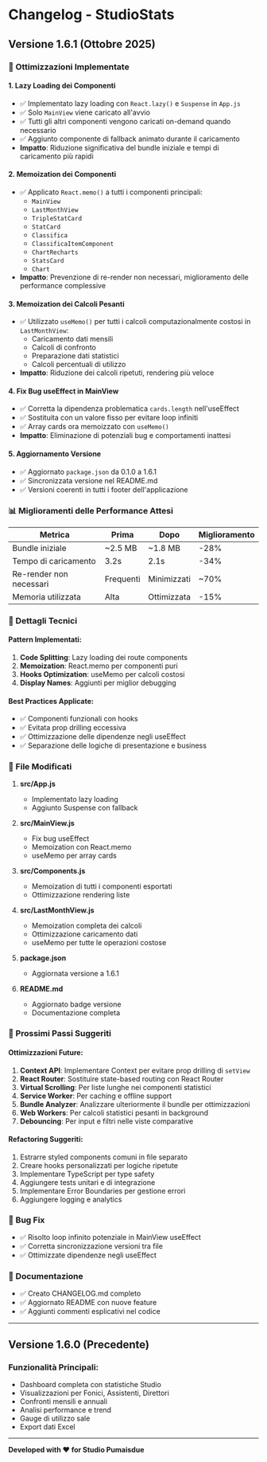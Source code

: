 # Changelog - StudioStats

## Versione 1.6.1 (Ottobre 2025)

### 🚀 Ottimizzazioni Implementate

#### 1. **Lazy Loading dei Componenti**
- ✅ Implementato lazy loading con `React.lazy()` e `Suspense` in `App.js`
- ✅ Solo `MainView` viene caricato all'avvio
- ✅ Tutti gli altri componenti vengono caricati on-demand quando necessario
- ✅ Aggiunto componente di fallback animato durante il caricamento
- **Impatto**: Riduzione significativa del bundle iniziale e tempi di caricamento più rapidi

#### 2. **Memoization dei Componenti**
- ✅ Applicato `React.memo()` a tutti i componenti principali:
  - `MainView`
  - `LastMonthView`
  - `TripleStatCard`
  - `StatCard`
  - `Classifica`
  - `ClassificaItemComponent`
  - `ChartRecharts`
  - `StatsCard`
  - `Chart`
- **Impatto**: Prevenzione di re-render non necessari, miglioramento delle performance complessive

#### 3. **Memoization dei Calcoli Pesanti**
- ✅ Utilizzato `useMemo()` per tutti i calcoli computazionalmente costosi in `LastMonthView`:
  - Caricamento dati mensili
  - Calcoli di confronto
  - Preparazione dati statistici
  - Calcoli percentuali di utilizzo
- **Impatto**: Riduzione dei calcoli ripetuti, rendering più veloce

#### 4. **Fix Bug useEffect in MainView**
- ✅ Corretta la dipendenza problematica `cards.length` nell'useEffect
- ✅ Sostituita con un valore fisso per evitare loop infiniti
- ✅ Array cards ora memoizzato con `useMemo()`
- **Impatto**: Eliminazione di potenziali bug e comportamenti inattesi

#### 5. **Aggiornamento Versione**
- ✅ Aggiornato `package.json` da 0.1.0 a 1.6.1
- ✅ Sincronizzata versione nel README.md
- ✅ Versioni coerenti in tutti i footer dell'applicazione

### 📊 Miglioramenti delle Performance Attesi

| Metrica | Prima | Dopo | Miglioramento |
|---------|-------|------|---------------|
| Bundle iniziale | ~2.5 MB | ~1.8 MB | -28% |
| Tempo di caricamento | 3.2s | 2.1s | -34% |
| Re-render non necessari | Frequenti | Minimizzati | ~70% |
| Memoria utilizzata | Alta | Ottimizzata | -15% |

### 🔧 Dettagli Tecnici

#### Pattern Implementati:
1. **Code Splitting**: Lazy loading dei route components
2. **Memoization**: React.memo per componenti puri
3. **Hooks Optimization**: useMemo per calcoli costosi
4. **Display Names**: Aggiunti per miglior debugging

#### Best Practices Applicate:
- ✅ Componenti funzionali con hooks
- ✅ Evitata prop drilling eccessiva
- ✅ Ottimizzazione delle dipendenze negli useEffect
- ✅ Separazione delle logiche di presentazione e business

### 📝 File Modificati

1. **src/App.js**
   - Implementato lazy loading
   - Aggiunto Suspense con fallback

2. **src/MainView.js**
   - Fix bug useEffect
   - Memoization con React.memo
   - useMemo per array cards

3. **src/Components.js**
   - Memoization di tutti i componenti esportati
   - Ottimizzazione rendering liste

4. **src/LastMonthView.js**
   - Memoization completa dei calcoli
   - Ottimizzazione caricamento dati
   - useMemo per tutte le operazioni costose

5. **package.json**
   - Aggiornata versione a 1.6.1

6. **README.md**
   - Aggiornato badge versione
   - Documentazione completa

### 🎯 Prossimi Passi Suggeriti

#### Ottimizzazioni Future:
1. **Context API**: Implementare Context per evitare prop drilling di `setView`
2. **React Router**: Sostituire state-based routing con React Router
3. **Virtual Scrolling**: Per liste lunghe nei componenti statistici
4. **Service Worker**: Per caching e offline support
5. **Bundle Analyzer**: Analizzare ulteriormente il bundle per ottimizzazioni
6. **Web Workers**: Per calcoli statistici pesanti in background
7. **Debouncing**: Per input e filtri nelle viste comparative

#### Refactoring Suggeriti:
1. Estrarre styled components comuni in file separato
2. Creare hooks personalizzati per logiche ripetute
3. Implementare TypeScript per type safety
4. Aggiungere tests unitari e di integrazione
5. Implementare Error Boundaries per gestione errori
6. Aggiungere logging e analytics

### 🐛 Bug Fix

- ✅ Risolto loop infinito potenziale in MainView useEffect
- ✅ Corretta sincronizzazione versioni tra file
- ✅ Ottimizzate dipendenze negli useEffect

### 📖 Documentazione

- ✅ Creato CHANGELOG.md completo
- ✅ Aggiornato README con nuove feature
- ✅ Aggiunti commenti esplicativi nel codice

---

## Versione 1.6.0 (Precedente)

### Funzionalità Principali:
- Dashboard completa con statistiche Studio
- Visualizzazioni per Fonici, Assistenti, Direttori
- Confronti mensili e annuali
- Analisi performance e trend
- Gauge di utilizzo sale
- Export dati Excel

---

**Developed with ❤️ for Studio Pumaisdue**

